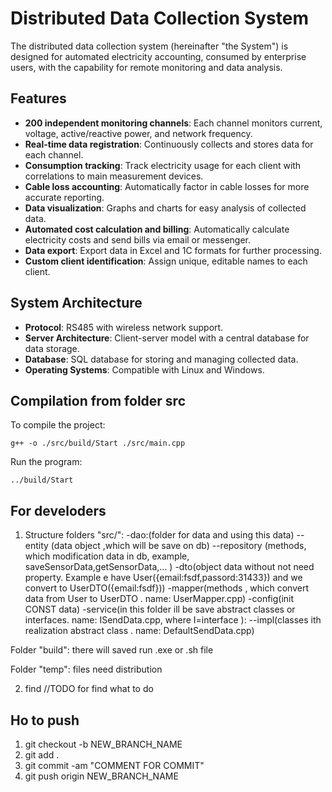 # Distributed Data Collection System

The distributed data collection system (hereinafter "the System") is designed for automated electricity accounting, consumed by enterprise users, with the capability for remote monitoring and data analysis.

## Features

- **200 independent monitoring channels**: Each channel monitors current, voltage, active/reactive power, and network frequency.
- **Real-time data registration**: Continuously collects and stores data for each channel.
- **Consumption tracking**: Track electricity usage for each client with correlations to main measurement devices.
- **Cable loss accounting**: Automatically factor in cable losses for more accurate reporting.
- **Data visualization**: Graphs and charts for easy analysis of collected data.
- **Automated cost calculation and billing**: Automatically calculate electricity costs and send bills via email or messenger.
- **Data export**: Export data in Excel and 1C formats for further processing.
- **Custom client identification**: Assign unique, editable names to each client.

## System Architecture

- **Protocol**: RS485 with wireless network support.
- **Server Architecture**: Client-server model with a central database for data storage.
- **Database**: SQL database for storing and managing collected data.
- **Operating Systems**: Compatible with Linux and Windows.

## Compilation from folder src

To compile the project:
```
g++ -o ./src/build/Start ./src/main.cpp
```

Run the program:
```
../build/Start
```

## For develoders

1) Structure folders "src/":
-dao:(folder for data and using this data)
--entity (data object ,which will be save on db)
--repository (methods, which modification data in db, example, saveSensorData,getSensorData,... )
-dto(object data without not need property. Example e have User({email:fsdf,passord:31433}) and we convert to UserDTO({email:fsdf}))
-mapper(methods , which convert data from User to UserDTO . name: UserMapper.cpp)
-config(init CONST data)
-service(in this folder ill be save abstract classes or interfaces. name: ISendData.cpp, where I=interface ):
--impl(classes ith realization abstract class . name: DefaultSendData.cpp)

Folder "build": there will saved run .exe or .sh file

Folder "temp": files need distribution 

2) find //TODO for find what to do 

## Ho to push 
1) git checkout -b NEW_BRANCH_NAME
2) git add .
3) git commit -am "COMMENT FOR COMMIT"
4) git push origin NEW_BRANCH_NAME 


